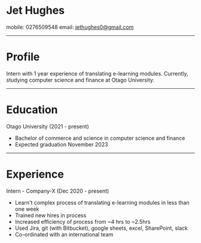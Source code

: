 # **Jet Hughes**

mobile: 0276509548
email: jethughes0@gmail.com

---
# **Profile**

Intern with 1 year experience of translating e-learning modules. Currently, studying computer science and finance at Otago University.

---
# **Education**

Otago University (2021 - present)
- Bachelor of commerce and science in computer science and finance
- Expected graduation November 2023

---
# **Experience**

Intern - Company-X (Dec 2020 - present)
- Learn't complex process of translating e-learning modules in less than one week
- Trained new hires in process
- Increased efficiency of process from ~4 hrs to ~2.5hrs
- Used Jira, git (with Bitbucket), google sheets, excel, SharePoint, slack
- Co-ordinated with an international team